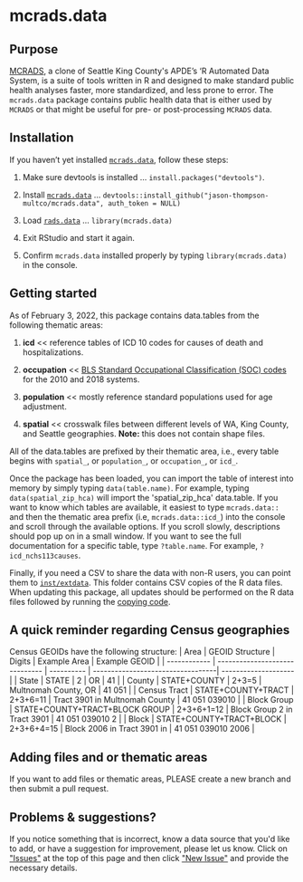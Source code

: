 # mcrads.data

## Purpose
[MCRADS](https://github.com/jason-thompson-multco/mcrads), a clone of Seattle King County's APDE’s ‘R Automated Data System, is a suite of tools written in R and designed to make standard public health analyses faster, more standardized, and less prone to error. The `mcrads.data` package contains public health data that is either used by `MCRADS` or that might be useful for pre- or post-processing `MCRADS` data. 


## Installation

If you haven’t yet installed [`mcrads.data`](https://github.com/jason-thompson-multco/mcrads.data), follow these steps:

1. Make sure devtools is installed … `install.packages("devtools")`.

2. Install [`mcrads.data`](https://github.com/jason-thompson-multco/mcrads.data) …
    `devtools::install_github("jason-thompson-multco/mcrads.data", auth_token = NULL)`

3. Load [`rads.data`](https://github.com/jason-thompson-multco/mcrads.data) … `library(mcrads.data)`

4. Exit RStudio and start it again. 

5. Confirm `mcrads.data` installed properly by typing `library(mcrads.data)` in the console.

## Getting started
As of February 3, 2022, this package contains data.tables from the following thematic areas:

1. **icd** << reference tables of ICD 10 codes for causes of death and hospitalizations.

2. **occupation** << [BLS Standard Occupational Classification (SOC) codes](https://www.bls.gov/soc/) for the 2010 and 2018 systems.

3. **population** << mostly reference standard populations used for age adjustment.

4. **spatial** << crosswalk files between different levels of WA, King County, and Seattle geographies. **Note:** this does not contain shape files.


All of the data.tables are prefixed by their thematic area, i.e., every table begins with `spatial_`, or `population_`, or `occupation_`, or `icd_`.

Once the package has been loaded, you can import the table of interest into memory by simply typing `data(table.name)`. For example, typing `data(spatial_zip_hca)` will import the 'spatial_zip_hca' data.table. If you want to know which tables are available, it easiest to type `mcrads.data::` and then the thematic area prefix (i.e, `mcrads.data::icd_`) into the console and scroll through the available options. If you scroll slowly, descriptions should pop up on in a small window. If you want to see the full documentation for a specific table, type `?table.name`. For example, `?icd_nchs113causes`.

Finally, if you need a CSV to share the data with non-R users, you can point them to [`inst/extdata`](https://github.com/jason-thompson-multco/mcrads.data/inst/extdata). This folder contains CSV copies of the R data files. When updating this package, all updates should be performed on the R data files followed by running the [copying code](https://github.com/jason-thompson-multco/mcrads.data/blob/main/data-raw/copy_rda_to_csv.R).

## A quick reminder regarding Census geographies
Census GEOIDs have the following structure:
| Area         | GEOID Structure                | Digits     | Example Area                      | Example GEOID        |
| ------------ | ------------------------------ | ---------- | ----------------------------------| -------------------- |
| State        | STATE                          | 2          | OR                                | 41                   |
| County       | STATE+COUNTY                   | 2+3=5      | Multnomah County, OR              | 41 051               |
| Census Tract | STATE+COUNTY+TRACT             | 2+3+6=11   | Tract 3901 in Multnomah County    | 41 051 039010        |
| Block Group  | STATE+COUNTY+TRACT+BLOCK GROUP | 2+3+6+1=12 | Block Group 2 in Tract 3901       | 41 051 039010 2      |
| Block        | STATE+COUNTY+TRACT+BLOCK       | 2+3+6+4=15 | Block 2006 in Tract 3901 in       | 41 051 039010 2006   |

## Adding files and or thematic areas
If you want to add files or thematic areas, PLEASE create a new branch and then submit a pull request.

## Problems & suggestions?
If you notice something that is incorrect, know a data source that you'd like to add, or have a suggestion for improvement, please let us know. Click on ["Issues"](https://github.com/jason-thompson-multco/mcrads.data/issues) at the top of this page and then click ["New Issue"](https://github.com/jason-thompson-multco/mcrads.data/issues/new/choose) and provide the necessary details. 


